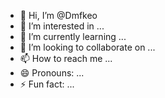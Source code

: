 - 👋 Hi, I’m @Dmfkeo
- 👀 I’m interested in ...
- 🌱 I’m currently learning ...
- 💞️ I’m looking to collaborate on ...
- 📫 How to reach me ...
- 😄 Pronouns: ...
- ⚡ Fun fact: ...

<!---
Dmfkeo/Dmfkeo is a ✨ special ✨ repository because its `README.md` (this file) appears on your GitHub profile.
You can click the Preview link to take a look at your changes.
--->
